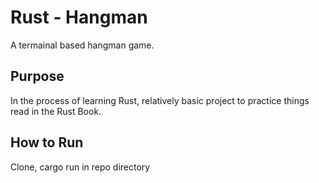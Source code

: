 # Rust - Hangman

A termainal based hangman game.

## Purpose
In the process of learning Rust, relatively basic project to practice things read
in the Rust Book.

## How to Run
Clone, cargo run in repo directory


